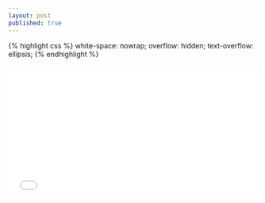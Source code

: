 ```yaml
---
layout: post
published: true
---
```

{% highlight css %}
white-space: nowrap; 
overflow: hidden;
text-overflow: ellipsis; 
{% endhighlight %}
<iframe height='265' scrolling='no' src='//codepen.io/KimmoCommit/embed/wGZXQL/?height=265&theme-id=0&default-tab=css,result&embed-version=2' frameborder='no' allowtransparency='true' allowfullscreen='true' style='width: 100%;'>See the Pen <a href='http://codepen.io/KimmoCommit/pen/wGZXQL/'>overflow ellipsis with own dot color</a> by KimmoCommit (<a href='http://codepen.io/KimmoCommit'>@KimmoCommit</a>) on <a href='http://codepen.io'>CodePen</a>.